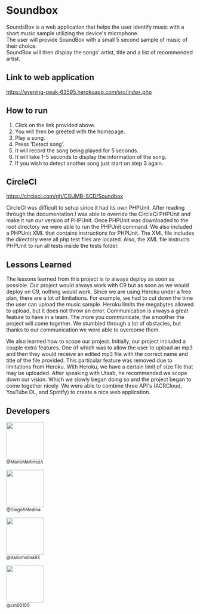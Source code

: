 # Soundbox

SoundsBox is a web application that helps the user identify music with a short music sample utilizing the device's microphone. <br/>
The user will provide SoundBox with a small 5 second sample of music of their choice. <br/>
SoundBox will then display the songs' artist, title and a list of recommended artist. <br/>

## Link to web application

https://evening-peak-63595.herokuapp.com/src/index.php


## How to run

1. Click on the link provided above.<br/>
2. You will then be greeted with the homepage.<br/>
3. Play a song.<br/>
4. Press 'Detect song'.<br/>
5. It will record the song being played for 5 seconds.<br/>
6. It will take 1-5 seconds to display the information of the song.<br/>
7. If you wish to detect another song just start on step 3 again.



## CircleCI 

https://circleci.com/gh/CSUMB-SCD/Soundbox

CircleCI was difficult to setup since it had its own PHPUnit. After reading through the documentation
I was able to override the CircleCi PHPUnit and make it run our version of PHPUnit. Once PHPUnit was
downloaded to the root directory we were able to run the PHPUnit command. We also included a PHPUnit.XML
that contains instructions for PHPUnit. The XML file includes the directory were all php test files are
located. Also, the XML file instructs PHPUnit to run all tests inside the tests folder. 

## Lessons Learned

The lessons learned from this project is to always deploy as soon as possible. 
Our project would always work with C9 but as soon as we would deploy on C9, nothing would work. 
Since we are using Heroku under a free plan, there are a lot of limitations. 
For example, we had to cut down the time the user can upload the music sample.
Heroku limits the megabytes allowed to upload, but it does not throw an error.
Communication is always a great feature to have in a team. 
The more you communicate, the smoother the project will come together. 
We stumbled through a lot of obstacles, but thanks to our communication we were able to overcome them. 

We also learned how to scope our project. 
Initially, our project included a couple extra features. 
One of which was to allow the user to upload an mp3 and then they would receive an edited mp3 file with the correct name and title of the file provided. 
This particular feature was removed due to limitations from Heroku. 
With Heroku, we have a certain limit of size file that may be uploaded. 
After speaking with Utsab, he recommended we scope down our vision. 
Which we slowly began doing so and the project began to come together nicely.
We were able to combine three API's (ACRCloud, YouTube DL, and Spotify) to create a nice web application.

## Developers

<!-- ALL-CONTRIBUTORS-LIST:START -->

[<img src="https://avatars2.githubusercontent.com/u/14968874?s=400&v=4" width="100px;"/><br /><sub>@MarioMartinezA</sub>](https://github.com/MarioMartinezA)

[<img src="https://octodex.github.com/images/codercat.jpg" width="100px;"/><br /><sub>@DiegoAMedina</sub>](https://github.com/DiegoAMedina)

[<img src="https://avatars0.githubusercontent.com/u/15005274?s=400&v=4" width="100px;"/><br /><sub>@dariomolina93</sub>](https://github.com/dariomolina93) 

[<img src="https://avatars3.githubusercontent.com/u/12014480?s=400&v=4" width="100px;"/><br /><sub>@cm00100</sub>](https://github.com/cm00100)

<!-- ALL-CONTRIBUTORS-LIST:END -->
